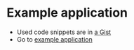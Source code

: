 # Example application

- Used code snippets are in [a Gist](https://gist.github.com/2000824)
- Go to [example application](https://mobile-hack.herokuapp.com/)
